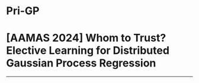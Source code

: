 # Pri-GP
# [AAMAS 2024] Whom to Trust? Elective Learning for Distributed Gaussian Process Regression
---

